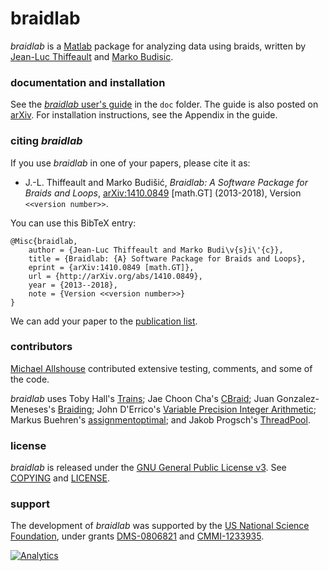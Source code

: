 # braidlab

*braidlab* is a [Matlab][1] package for analyzing data using braids, written by [Jean-Luc Thiffeault][2] and [Marko Budisic][3].

### documentation and installation

See the [*braidlab* user's guide][4] in the `doc` folder.  The guide is also posted on [arXiv][5].  For installation instructions, see the Appendix in the guide.

### citing *braidlab*

If you use *braidlab* in one of your papers, please cite it as:

* J.-L. Thiffeault and Marko Budišić, _Braidlab: A Software Package for Braids and Loops_, [arXiv:1410.0849](http://arXiv.org/abs/1410.0849) [math.GT] (2013-2018), Version `<<version number>>`.

You can use this BibTeX entry:
```
@Misc{braidlab,
    author = {Jean-Luc Thiffeault and Marko Budi\v{s}i\'{c}},
    title = {Braidlab: {A} Software Package for Braids and Loops},
    eprint = {arXiv:1410.0849 [math.GT]},
    url = {http://arXiv.org/abs/1410.0849},
    year = {2013--2018},
    note = {Version <<version number>>}
}
```
We can add your paper to the [publication list](https://github.com/jeanluct/braidlab/wiki/Publications).

### contributors

[Michael Allshouse][6] contributed extensive testing, comments, and some of the code.

*braidlab* uses Toby Hall's [Trains][7]; Jae Choon Cha's [CBraid][8]; Juan Gonzalez-Meneses's [Braiding][9]; John D'Errico's [Variable Precision Integer Arithmetic][10]; Markus Buehren's [assignmentoptimal][11]; and Jakob Progsch's [ThreadPool][12].

### license

*braidlab* is released under the [GNU General Public License v3][13].  See [COPYING][14] and [LICENSE][15].

### support

The development of *braidlab* was supported by the [US National Science Foundation][16], under grants [DMS-0806821][17] and [CMMI-1233935][18].

[1]: http://www.mathworks.com/products/matlab/
[2]: http://www.math.wisc.edu/~jeanluc/
[3]: http://mbudisic.wordpress.com/
[4]: http://github.com/jeanluct/braidlab/raw/master/doc/braidlab_guide.pdf
[5]: http://arxiv.org/abs/1410.0849
[6]: http://www.mie.neu.edu/people/allshouse-michael
[7]: https://github.com/jeanluct/trains
[8]: https://github.com/jeanluct/cbraid
[9]: http://personal.us.es/meneses/software.php
[10]: http://www.mathworks.com/matlabcentral/fileexchange/22725-variable-precision-integer-arithmetic
[11]: http://www.mathworks.com/matlabcentral/fileexchange/6543
[12]: https://github.com/progschj/ThreadPool
[13]: http://www.gnu.org/licenses/gpl-3.0.html
[14]: http://github.com/jeanluct/braidlab/raw/master/COPYING
[15]: http://github.com/jeanluct/braidlab/raw/master/LICENSE
[16]: http://www.nsf.gov
[17]: http://www.nsf.gov/awardsearch/showAward?AWD_ID=0806821
[18]: http://www.nsf.gov/awardsearch/showAward?AWD_ID=1233935

[![Analytics](https://ga-beacon.appspot.com/UA-46449211-2/braidlab/readme)](https://github.com/igrigorik/ga-beacon)
